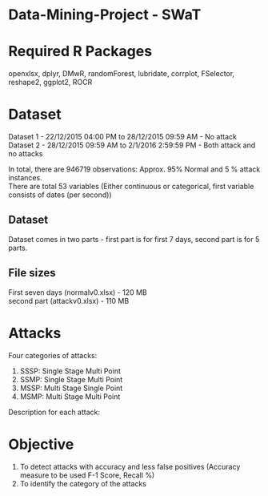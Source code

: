 # Data-Mining-Project - SWaT

# Required R Packages
openxlsx, dplyr, DMwR, randomForest, lubridate, corrplot, FSelector, reshape2, ggplot2, ROCR

# Dataset

Dataset 1 - 22/12/2015 04:00 PM to 28/12/2015 09:59 AM - No attack </br>
Dataset 2 - 28/12/2015 09:59 AM to 2/1/2016 2:59:59 PM - Both attack and no attacks </br>

In total, there are 946719 observations: Approx. 95% Normal and 5 % attack instances. </br>
There are total 53 variables (Either continuous or categorical, first variable consists of dates (per second))

## Dataset

Dataset comes in two parts - first part is for first 7 days, second part is for 5 parts. </br>

## File sizes 

First seven days (normalv0.xlsx) - 120 MB </br>
second part (attackv0.xlsx) - 110 MB </br>

# Attacks

Four categories of attacks:
1. SSSP: Single Stage Multi Point
2. SSMP: Single Stage Multi Point
3. MSSP: Multi Stage Single Point
4. MSMP: Multi Stage Multi Point

Description for each attack: 

# Objective

1. To detect attacks with accuracy and less false positives (Accuracy measure to be used F-1 Score, Recall %)
2. To identify the category of the attacks 
